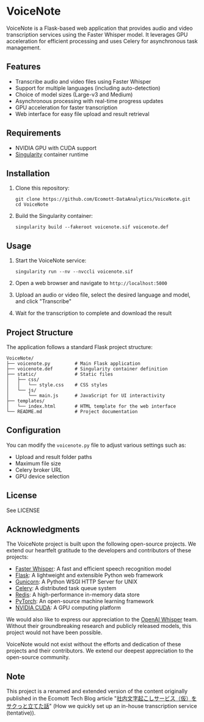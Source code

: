 # VoiceNote

VoiceNote is a Flask-based web application that provides audio and video transcription services using the Faster Whisper model. It leverages GPU acceleration for efficient processing and uses Celery for asynchronous task management.

## Features

- Transcribe audio and video files using Faster Whisper
- Support for multiple languages (including auto-detection)
- Choice of model sizes (Large-v3 and Medium)
- Asynchronous processing with real-time progress updates
- GPU acceleration for faster transcription
- Web interface for easy file upload and result retrieval

## Requirements

- NVIDIA GPU with CUDA support
- [Singularity](https://sylabs.io/singularity/) container runtime

## Installation

1. Clone this repository:
   ```
   git clone https://github.com/Ecomott-DataAnalytics/VoiceNote.git
   cd VoiceNote
   ```

2. Build the Singularity container:
   ```
   singularity build --fakeroot voicenote.sif voicenote.def
   ```

## Usage

1. Start the VoiceNote service:
   ```
   singularity run --nv --nvccli voicenote.sif
   ```

2. Open a web browser and navigate to `http://localhost:5000`

3. Upload an audio or video file, select the desired language and model, and click "Transcribe"

4. Wait for the transcription to complete and download the result

## Project Structure

The application follows a standard Flask project structure:

```
VoiceNote/
├── voicenote.py         # Main Flask application
├── voicenote.def        # Singularity container definition
├── static/              # Static files
│   ├── css/
│   │   └── style.css    # CSS styles
│   └── js/
│       └── main.js      # JavaScript for UI interactivity
├── templates/
│   └── index.html       # HTML template for the web interface
└── README.md            # Project documentation
```

## Configuration

You can modify the `voicenote.py` file to adjust various settings such as:

- Upload and result folder paths
- Maximum file size
- Celery broker URL
- GPU device selection

## License

See LICENSE

## Acknowledgments

The VoiceNote project is built upon the following open-source projects. We extend our heartfelt gratitude to the developers and contributors of these projects:

- [Faster Whisper](https://github.com/guillaumekln/faster-whisper): A fast and efficient speech recognition model
- [Flask](https://flask.palletsprojects.com/): A lightweight and extensible Python web framework
- [Gunicorn](https://gunicorn.org/): A Python WSGI HTTP Server for UNIX
- [Celery](https://docs.celeryproject.org/): A distributed task queue system
- [Redis](https://redis.io/): A high-performance in-memory data store
- [PyTorch](https://pytorch.org/): An open-source machine learning framework
- [NVIDIA CUDA](https://developer.nvidia.com/cuda-zone): A GPU computing platform

We would also like to express our appreciation to the [OpenAI Whisper](https://github.com/openai/whisper) team. Without their groundbreaking research and publicly released models, this project would not have been possible.

VoiceNote would not exist without the efforts and dedication of these projects and their contributors. We extend our deepest appreciation to the open-source community.

## Note

This project is a renamed and extended version of the content originally published in the Ecomott Tech Blog article "[社内文字起こしサービス（仮）をサクっと立てた話](https://www.ecomottblog.com/?p=13901)" (How we quickly set up an in-house transcription service (tentative)).